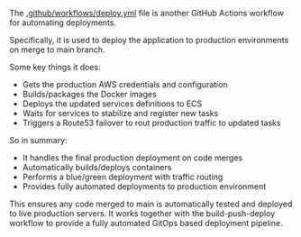 The [.github/workflows/deploy.yml](ChatFAQ/.github/workflows/deploy.yml) file is another GitHub Actions workflow for automating deployments.

Specifically, it is used to deploy the application to production environments on merge to main branch.

Some key things it does:

- Gets the production AWS credentials and configuration
- Builds/packages the Docker images
- Deploys the updated services definitions to ECS
- Waits for services to stabilize and register new tasks
- Triggers a Route53 failover to rout production traffic to updated tasks

So in summary:

- It handles the final production deployment on code merges
- Automatically builds/deploys containers
- Performs a blue/green deployment with traffic routing
- Provides fully automated deployments to production environment

This ensures any code merged to main is automatically tested and deployed to live production servers. It works together with the build-push-deploy workflow to provide a fully automated GitOps based deployment pipeline.
